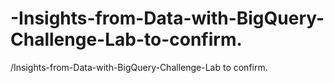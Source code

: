 # -Insights-from-Data-with-BigQuery-Challenge-Lab-to-confirm.
/Insights-from-Data-with-BigQuery-Challenge-Lab to confirm.
